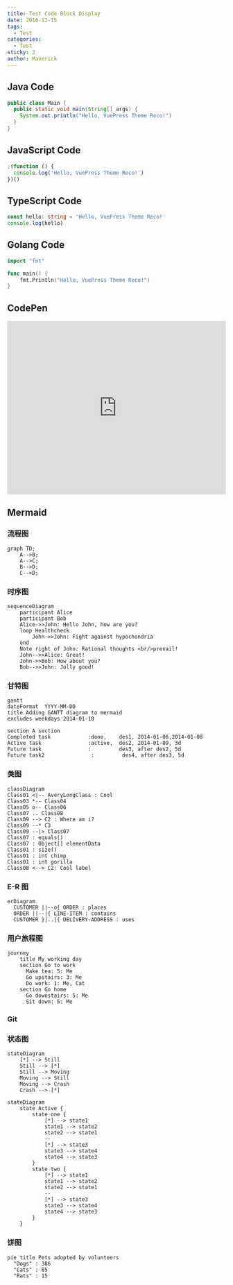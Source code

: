```yaml
---
title: Test Code Block Display
date: 2016-12-15
tags:
  - Test
categories:
  - Test
sticky: 2
author: Maverick
---
```


## Java Code

```java {3}
public class Main {
  public static void main(String[] args) {
    System.out.println("Hello, VuePress Theme Reco!")
  }
}
```

## JavaScript Code

```js {2}
;(function () {
  console.log('Hello, VuePress Theme Reco!')
})()
```

## TypeScript Code

```ts {1}
const hello: string = 'Hello, VuePress Theme Reco!'
console.log(hello)
```

## Golang Code

```go {4}
import "fmt"

func main() {
    fmt.Println("Hello, VuePress Theme Reco!")
}

```

## CodePen

<iframe height="400" style="width: 100%;" scrolling="no" title="【CSS：行为】使用:hover和attr()定制悬浮提示" src="https://codepen.io/xugaoyi/embed/vYNKNaq?height=400&theme-id=light&default-tab=css,result" frameborder="no" allowtransparency="true" allowfullscreen="true" loading="lazy">
  See the Pen <a href='https://codepen.io/xugaoyi/pen/vYNKNaq'>【CSS：行为】使用:hover和attr()定制悬浮提示</a> by xugaoyi
  (<a href='https://codepen.io/xugaoyi'>@xugaoyi</a>) on <a href='https://codepen.io'>CodePen</a>.
</iframe>

## Mermaid

### 流程图

```mermaid
graph TD;
    A-->B;
    A-->C;
    B-->D;
    C-->D;
```

### 时序图

```mermaid
sequenceDiagram
    participant Alice
    participant Bob
    Alice->>John: Hello John, how are you?
    loop Healthcheck
        John->>John: Fight against hypochondria
    end
    Note right of John: Rational thoughts <br/>prevail!
    John-->>Alice: Great!
    John->>Bob: How about you?
    Bob-->>John: Jolly good!
```

### 甘特图

```mermaid
gantt
dateFormat  YYYY-MM-DD
title Adding GANTT diagram to mermaid
excludes weekdays 2014-01-10

section A section
Completed task            :done,    des1, 2014-01-06,2014-01-08
Active task               :active,  des2, 2014-01-09, 3d
Future task               :         des3, after des2, 5d
Future task2               :         des4, after des3, 5d
```

### 类图

```mermaid
classDiagram
Class01 <|-- AveryLongClass : Cool
Class03 *-- Class04
Class05 o-- Class06
Class07 .. Class08
Class09 --> C2 : Where am i?
Class09 --* C3
Class09 --|> Class07
Class07 : equals()
Class07 : Object[] elementData
Class01 : size()
Class01 : int chimp
Class01 : int gorilla
Class08 <--> C2: Cool label
```

### E-R 图

```mermaid
erDiagram
  CUSTOMER ||--o{ ORDER : places
  ORDER ||--|{ LINE-ITEM : contains
  CUSTOMER }|..|{ DELIVERY-ADDRESS : uses
```

### 用户旅程图

```mermaid
journey
    title My working day
    section Go to work
      Make tea: 5: Me
      Go upstairs: 3: Me
      Do work: 1: Me, Cat
    section Go home
      Go downstairs: 5: Me
      Sit down: 5: Me
```

### Git

<!-- ```mermaid
gitGraph
    commit
    commit
    branch develop
    commit
    commit
    commit
    checkout main
    commit
    commit
``` -->

### 状态图

```mermaid
stateDiagram
    [*] --> Still
    Still --> [*]
    Still --> Moving
    Moving --> Still
    Moving --> Crash
    Crash --> [*]

```

```mermaid
stateDiagram
	state Active {
		state one {
			[*] --> state1
			state1 --> state2
			state2 --> state1
			--
			[*] --> state3
			state3 --> state4
			state4 --> state3
		}
		state two {
			[*] --> state1
			state1 --> state2
			state2 --> state1
			--
			[*] --> state3
			state3 --> state4
			state4 --> state3
		}
	}
```

### 饼图

```mermaid
pie title Pets adopted by volunteers
  "Dogs" : 386
  "Cats" : 85
  "Rats" : 15
```
